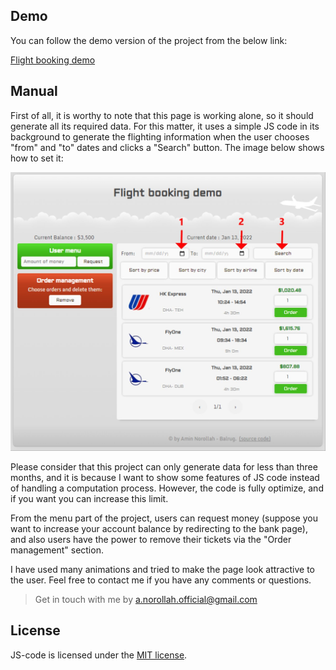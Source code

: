 ## Demo

You can follow the demo version of the project from the below link:

[Flight booking demo](https://amin-norollah.github.io/JS-code/Pages/FlightBooking/)

## Manual

First of all, it is worthy to note that this page is working alone, so it should generate all its required data. For this matter, it uses a simple JS code in its background to generate the flighting information when the user chooses "from" and "to" dates and clicks a "Search" button. The image below shows how to set it:

<img src="docs/docs_1.jpg" alt="flight booking demo image 1">

Please consider that this project can only generate data for less than three months, and it is because I want to show some features of JS code instead of handling a computation process. However, the code is fully optimize, and if you want you can increase this limit.

From the menu part of the project, users can request money (suppose you want to increase your account balance by redirecting to the bank page), and also users have the power to remove their tickets via the "Order management" section.

I have used many animations and tried to make the page look attractive to the user. Feel free to contact me if you have any comments or questions.

> Get in touch with me by [a.norollah.official@gmail.com](mailto:a.norollah.official@gmail.com)

## License

JS-code is licensed under the [MIT license](https://opensource.org/licenses/MIT).
